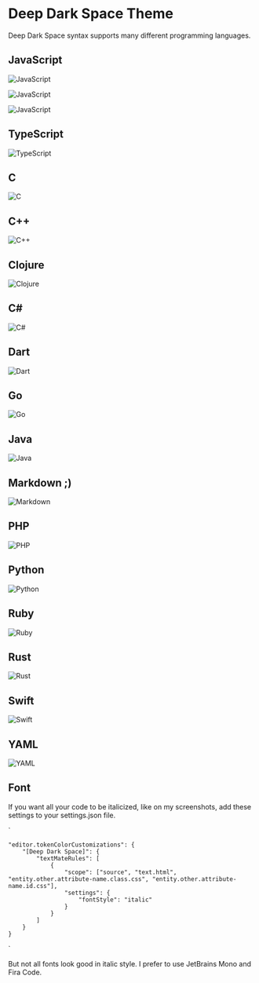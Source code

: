 # Deep Dark Space Theme

Deep Dark Space syntax supports many different programming languages.

## JavaScript

![JavaScript](/images/JS-1.png)

![JavaScript](/images/JS-2.png)

![JavaScript](/images/JS-3.png)

## TypeScript

![TypeScript](/images/TS.png)

## C

![C](/images/C.png)

## C++

![C++](/images/C++.png)

## Clojure

![Clojure](/images/CLOJURE.png)

## C#

![C#](/images/CS.png)

## Dart

![Dart](/images/DART.png)

## Go

![Go](/images/GO.png)

## Java

![Java](/images/JAVA.png)

## Markdown ;)

![Markdown](/images/MARKDOWN.png)

## PHP

![PHP](/images/PHP.png)

## Python

![Python](/images/PYTHON.png)

## Ruby

![Ruby](/images/RUBY.png)

## Rust

![Rust](/images/RUST.png)

## Swift

![Swift](/images/SWIFT.png)

## YAML

![YAML](/images/YAML.png)

## Font

If you want all your code to be italicized, like on my screenshots, add these settings to your settings.json file.

`

    "editor.tokenColorCustomizations": {
    	"[Deep Dark Space]": {
    		"textMateRules": [
    			{
    				"scope": ["source", "text.html", "entity.other.attribute-name.class.css", "entity.other.attribute-name.id.css"],
    				"settings": {
    					"fontStyle": "italic"
    				}
    			}
    		]
    	}
    }

`

But not all fonts look good in italic style. I prefer to use JetBrains Mono and Fira Code.
